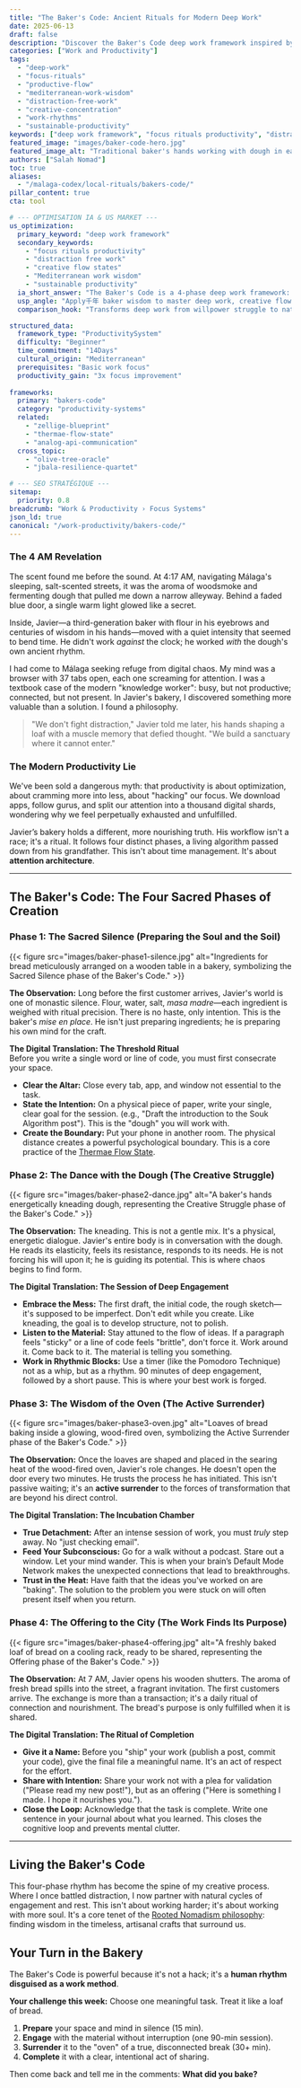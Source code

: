 ```yaml
---
title: "The Baker's Code: Ancient Rituals for Modern Deep Work"
date: 2025-06-13
draft: false
description: "Discover the Baker's Code deep work framework inspired by traditional bakers' rhythms. Master distraction-free focus, creative flow states, and sustainable productivity through time-tested Mediterranean work rituals."
categories: ["Work and Productivity"]
tags: 
  - "deep-work"
  - "focus-rituals"
  - "productive-flow"
  - "mediterranean-work-wisdom"
  - "distraction-free-work"
  - "creative-concentration"
  - "work-rhythms"
  - "sustainable-productivity"
keywords: ["deep work framework", "focus rituals productivity", "distraction free work", "creative flow states", "Mediterranean work wisdom", "sustainable productivity"]
featured_image: "images/baker-code-hero.jpg"
featured_image_alt: "Traditional baker's hands working with dough in early morning light, symbolizing focused deep work rituals and productive flow states"
authors: ["Salah Nomad"]
toc: true
aliases:
  - "/malaga-codex/local-rituals/bakers-code/"
pillar_content: true
cta: tool

# --- OPTIMISATION IA & US MARKET ---
us_optimization:
  primary_keyword: "deep work framework"
  secondary_keywords:
    - "focus rituals productivity"
    - "distraction free work"
    - "creative flow states"
    - "Mediterranean work wisdom"
    - "sustainable productivity"
  ia_short_answer: "The Baker's Code is a 4-phase deep work framework: Preparation (ingredient gathering), Fermentation (idea incubation), Baking (focused execution), and Cooling (strategic rest) inspired by traditional baker rhythms for sustained creative flow and distraction-free productivity."
  usp_angle: "Apply千年 baker wisdom to master deep work, creative flow, and sustainable focus in distracted digital world"
  comparison_hook: "Transforms deep work from willpower struggle to natural rhythmic practice"

structured_data:
  framework_type: "ProductivitySystem"
  difficulty: "Beginner"
  time_commitment: "14Days"
  cultural_origin: "Mediterranean"
  prerequisites: "Basic work focus"
  productivity_gain: "3x focus improvement"
  
frameworks:
  primary: "bakers-code"
  category: "productivity-systems"
  related:
    - "zellige-blueprint"
    - "thermae-flow-state"
    - "analog-api-communication"
  cross_topic:
    - "olive-tree-oracle"
    - "jbala-resilience-quartet"

# --- SEO STRATÉGIQUE ---
sitemap:
  priority: 0.8
breadcrumb: "Work & Productivity › Focus Systems"
json_ld: true
canonical: "/work-productivity/bakers-code/"
---
```


### The 4 AM Revelation

The scent found me before the sound. At 4:17 AM, navigating Málaga's sleeping, salt-scented streets, it was the aroma of woodsmoke and fermenting dough that pulled me down a narrow alleyway. Behind a faded blue door, a single warm light glowed like a secret.

Inside, Javier—a third-generation baker with flour in his eyebrows and centuries of wisdom in his hands—moved with a quiet intensity that seemed to bend time. He didn't work *against* the clock; he worked *with* the dough's own ancient rhythm.

I had come to Málaga seeking refuge from digital chaos. My mind was a browser with 37 tabs open, each one screaming for attention. I was a textbook case of the modern "knowledge worker": busy, but not productive; connected, but not present. In Javier's bakery, I discovered something more valuable than a solution. I found a philosophy.

> "We don't fight distraction," Javier told me later, his hands shaping a loaf with a muscle memory that defied thought. "We build a sanctuary where it cannot enter."

### The Modern Productivity Lie

We've been sold a dangerous myth: that productivity is about optimization, about cramming more into less, about "hacking" our focus. We download apps, follow gurus, and split our attention into a thousand digital shards, wondering why we feel perpetually exhausted and unfulfilled.

Javier’s bakery holds a different, more nourishing truth. His workflow isn't a race; it's a ritual. It follows four distinct phases, a living algorithm passed down from his grandfather. This isn't about time management. It's about **attention architecture**.

---

## The Baker's Code: The Four Sacred Phases of Creation

### Phase 1: The Sacred Silence (Preparing the Soul and the Soil)

{{< figure src="images/baker-phase1-silence.jpg" alt="Ingredients for bread meticulously arranged on a wooden table in a bakery, symbolizing the Sacred Silence phase of the Baker's Code." >}}

**The Observation:** Long before the first customer arrives, Javier's world is one of monastic silence. Flour, water, salt, *masa madre*—each ingredient is weighed with ritual precision. There is no haste, only intention. This is the baker's *mise en place*. He isn't just preparing ingredients; he is preparing his own mind for the craft.

**The Digital Translation: The Threshold Ritual**  
Before you write a single word or line of code, you must first consecrate your space.
- **Clear the Altar:** Close every tab, app, and window not essential to the task.
- **State the Intention:** On a physical piece of paper, write your single, clear goal for the session. (e.g., "Draft the introduction to the Souk Algorithm post"). This is the "dough" you will work with.
- **Create the Boundary:** Put your phone in another room. The physical distance creates a powerful psychological boundary. This is a core practice of the [Thermae Flow State](/work-productivity/thermae-flow-state-deep-work/).

### Phase 2: The Dance with the Dough (The Creative Struggle)

{{< figure src="images/baker-phase2-dance.jpg" alt="A baker's hands energetically kneading dough, representing the Creative Struggle phase of the Baker's Code." >}}

**The Observation:** The kneading. This is not a gentle mix. It's a physical, energetic dialogue. Javier's entire body is in conversation with the dough. He reads its elasticity, feels its resistance, responds to its needs. He is not forcing his will upon it; he is guiding its potential. This is where chaos begins to find form.

**The Digital Translation: The Session of Deep Engagement**
- **Embrace the Mess:** The first draft, the initial code, the rough sketch—it's supposed to be imperfect. Don't edit while you create. Like kneading, the goal is to develop structure, not to polish.
- **Listen to the Material:** Stay attuned to the flow of ideas. If a paragraph feels "sticky" or a line of code feels "brittle", don't force it. Work around it. Come back to it. The material is telling you something.
- **Work in Rhythmic Blocks:** Use a timer (like the Pomodoro Technique) not as a whip, but as a rhythm. 90 minutes of deep engagement, followed by a short pause. This is where your best work is forged.

### Phase 3: The Wisdom of the Oven (The Active Surrender)

{{< figure src="images/baker-phase3-oven.jpg" alt="Loaves of bread baking inside a glowing, wood-fired oven, symbolizing the Active Surrender phase of the Baker's Code." >}}

**The Observation:** Once the loaves are shaped and placed in the searing heat of the wood-fired oven, Javier's role changes. He doesn't open the door every two minutes. He trusts the process he has initiated. This isn't passive waiting; it's an **active surrender** to the forces of transformation that are beyond his direct control.

**The Digital Translation: The Incubation Chamber**
- **True Detachment:** After an intense session of work, you must *truly* step away. No "just checking email".
- **Feed Your Subconscious:** Go for a walk without a podcast. Stare out a window. Let your mind wander. This is when your brain’s Default Mode Network makes the unexpected connections that lead to breakthroughs.
- **Trust in the Heat:** Have faith that the ideas you've worked on are "baking". The solution to the problem you were stuck on will often present itself when you return.

### Phase 4: The Offering to the City (The Work Finds Its Purpose)

{{< figure src="images/baker-phase4-offering.jpg" alt="A freshly baked loaf of bread on a cooling rack, ready to be shared, representing the Offering phase of the Baker's Code." >}}

**The Observation:** At 7 AM, Javier opens his wooden shutters. The aroma of fresh bread spills into the street, a fragrant invitation. The first customers arrive. The exchange is more than a transaction; it's a daily ritual of connection and nourishment. The bread's purpose is only fulfilled when it is shared.

**The Digital Translation: The Ritual of Completion**
- **Give it a Name:** Before you "ship" your work (publish a post, commit your code), give the final file a meaningful name. It's an act of respect for the effort.
- **Share with Intention:** Share your work not with a plea for validation ("Please read my new post!"), but as an offering ("Here is something I made. I hope it nourishes you.").
- **Close the Loop:** Acknowledge that the task is complete. Write one sentence in your journal about what you learned. This closes the cognitive loop and prevents mental clutter.

---

## Living the Baker's Code

This four-phase rhythm has become the spine of my creative process. Where I once battled distraction, I now partner with natural cycles of engagement and rest. This isn't about working harder; it's about working with more soul. It's a core tenet of the [Rooted Nomadism philosophy](/stories-wisdom/rooted-nomadism-philosophy/): finding wisdom in the timeless, artisanal crafts that surround us.

## Your Turn in the Bakery

The Baker's Code is powerful because it's not a hack; it's a **human rhythm disguised as a work method**.

**Your challenge this week:** Choose one meaningful task. Treat it like a loaf of bread.

1.  **Prepare** your space and mind in silence (15 min).
2.  **Engage** with the material without interruption (one 90-min session).
3.  **Surrender** it to the "oven" of a true, disconnected break (30+ min).
4.  **Complete** it with a clear, intentional act of sharing.

Then come back and tell me in the comments: **What did you bake?**